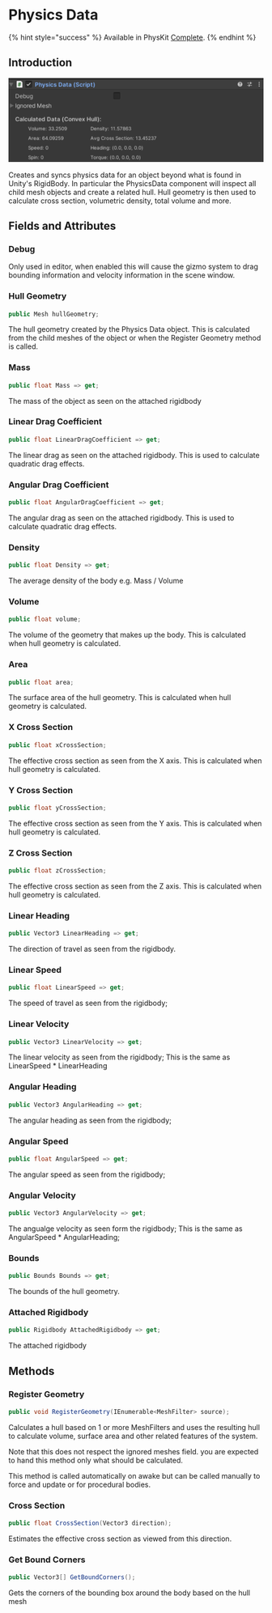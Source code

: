 # Physics Data

{% hint style="success" %}
Available in PhysKit [Complete](https://prf.hn/l/rpoyznk).
{% endhint %}

## Introduction

![](<../../../.gitbook/assets/image (157) (1).png>)

Creates and syncs physics data for an object beyond what is found in Unity's RigidBody. In particular the PhysicsData component will inspect all child mesh objects and create a related hull. Hull geometry is then used to calculate cross section, volumetric density, total volume and more.

## Fields and Attributes

### Debug

Only used in editor, when enabled this will cause the gizmo system to drag bounding information and velocity information in the scene window.

### Hull Geometry

```csharp
public Mesh hullGeometry;
```

The hull geometry created by the Physics Data object. This is calculated from the child meshes of the object or when the Register Geometry method is called.

### Mass

```csharp
public float Mass => get;
```

The mass of the object as seen on the attached rigidbody

### Linear Drag Coefficient

```csharp
public float LinearDragCoefficient => get;
```

The linear drag as seen on the attached rigidbody. This is used to calculate quadratic drag effects.

### Angular Drag Coefficient

```csharp
public float AngularDragCoefficient => get;
```

The angular drag as seen on the attached rigidbody. This is used to calculate quadratic drag effects.

### Density

```csharp
public float Density => get;
```

The average density of the body e.g. Mass / Volume

### Volume

```csharp
public float volume;
```

The volume of the geometry that makes up the body. This is calculated when hull geometry is calculated.

### Area

```csharp
public float area;
```

The surface area of the hull geometry. This is calculated when hull geometry is calculated.

### X Cross Section

```csharp
public float xCrossSection;
```

The effective cross section as seen from the X axis. This is calculated when hull geometry is calculated.

### Y Cross Section

```csharp
public float yCrossSection;
```

The effective cross section as seen from the Y axis. This is calculated when hull geometry is calculated.

### Z Cross Section

```csharp
public float zCrossSection;
```

The effective cross section as seen from the Z axis. This is calculated when hull geometry is calculated.

### Linear Heading

```csharp
public Vector3 LinearHeading => get;
```

The direction of travel as seen from the rigidbody.

### Linear Speed

```csharp
public float LinearSpeed => get;
```

The speed of travel as seen from the rigidbody;

### Linear Velocity

```csharp
public Vector3 LinearVelocity => get;
```

The linear velocity as seen from the rigidbody; This is the same as LinearSpeed \* LinearHeading

### Angular Heading

```csharp
public Vector3 AngularHeading => get;
```

The angular heading as seen from the rigidbody;

### Angular Speed

```csharp
public float AngularSpeed => get;
```

The angular speed as seen from the rigidbody;

### Angular Velocity

```csharp
public Vector3 AngularVelocity => get;
```

The angualge velocity as seen form the rigidbody; This is the same as AngularSpeed \* AngularHeading;

### Bounds

```csharp
public Bounds Bounds => get;
```

The bounds of the hull geometry.

### Attached Rigidbody

```csharp
public Rigidbody AttachedRigidbody => get;
```

The attached rigidbody

## Methods

### Register Geometry

```csharp
public void RegisterGeometry(IEnumerable<MeshFilter> source);
```

Calculates a hull based on 1 or more MeshFilters and uses the resulting hull to calculate volume, surface area and other related features of the system.

Note that this does not respect the ignored meshes field. you are expected to hand this method only what should be calculated.

This method is called automatically on awake but can be called manually to force and update or for procedural bodies.

### Cross Section

```csharp
public float CrossSection(Vector3 direction);
```

Estimates the effective cross section as viewed from this direction.

### Get Bound Corners

```csharp
public Vector3[] GetBoundCorners();
```

Gets the corners of the bounding box around the body based on the hull mesh

